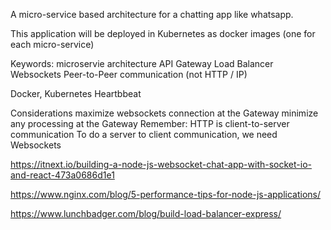 A micro-service based architecture for a chatting app like whatsapp. 

This application will be deployed in Kubernetes as docker images (one for each micro-service)

Keywords:
microservie architecture
API Gateway
Load Balancer
Websockets
Peer-to-Peer communication (not HTTP / IP)

Docker, Kubernetes
Heartbbeat

Considerations
maximize websockets connection at the Gateway 
minimize any processing at the Gateway
Remember: HTTP is client-to-server communication
To do a server to client communication, we need Websockets


https://itnext.io/building-a-node-js-websocket-chat-app-with-socket-io-and-react-473a0686d1e1

https://www.nginx.com/blog/5-performance-tips-for-node-js-applications/

https://www.lunchbadger.com/blog/build-load-balancer-express/